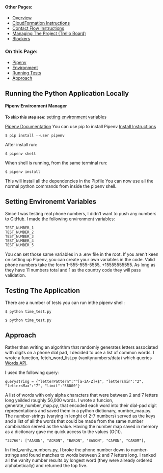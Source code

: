 #### Other Pages:
- [Overview](README.md)
- [CloudFormation Instructions](CLOUDFORMATION.md)
- [Contact Flow Instructions](CONTACTFLOW.md)
- [Managing The Project (Trello Board)](https://trello.com/b/MtaGkEdG/voicefoundry-code-challenge)
- [Blockers](https://trello.com/b/MtaGkEdG/voicefoundry-code-challenge)

### On this Page:

- [Pipenv](#pipenv-environment-manager)
- [Environment](#setting-environemt-variables)
- [Running Tests](#testing-the-application)
- [Approach](#approach)



## Running the Python Application Locally
#### Pipenv Environment Manager
**<span style="font-size:.8rem">To skip this step see:</span>**    [setting environment variables](#setting-environemt-variables)

[Pipenv Documentation](https://pipenv.pypa.io/en/latest/install/)
You can use pip to install Pipenv
[Install Instructions](https://pypi.org/project/pipenv/)
```
$ pip install --user pipenv
```
After install run:
```
$ pipenv shell
```
When shell is running, from the same terminal run:
```
$ pipenv install
```
 This will install all the dependencies in the Pipfile
 You can now use all the normal python commands from inside the pipenv shell.

## Setting Environemt Variables

Since I was testing real phone numbers, I didn't want to push any numbers to GitHub. I made the following environment variables:
```
TEST_NUMBER_1
TEST_NUMBER_2
TEST_NUMBER_3
TEST_NUMBER_4
TEST_NUMBER_5
```
You can set those same variables in a .env file in the root. 
If you aren't keen on setting up Pipenv, you can create your own variables in the code.
Valid phone numbers take the form 1-555-555-5555, +15555555555. As long as they have 11 numbers total and 1 as the country code they will pass validation.

## Testing The Application

There are a number of tests you can run inthe pipenv shell:
```
$ python time_test.py
```
```
$ python time_test.py
```

## Approach

Rather than writing an algorithm that randomly generates letters associated with digits on a phone dial pad, I decided to use a list of common words. I wrote a function, fetch_word_list.py (vanitynumbers/data) which queries [Words API](https://www.wordsapi.com/#). 

I used the following query:

```
querystring = {"letterPattern":"^[a-zA-Z]+$", "lettersmin":"2", "lettersMax":"7", "limit":"56000"}
```

A list of words with only alpha characters that were between 2 and 7 letters long yeilded roughly 56,000 words. I wrote a funcion, generate_number_map.py, that encoded each word into their dial-pad digit representations and saved them in a python dictionary, number_map.py. The number-strings (varying in lenght of 2-7 numbers) served as the keys and a list of all the words that could be made from the same number combination served as the value. Having the number map saved in memory as a dicitonary gave me quick access to the values (O(1)).

```
"22766": ["AARON", "ACRON", "BARON", "BASON", "CAPON", "CAROM"],
```
In find_vanity_numbers.py, I broke the phone number down to number-strings and found matches to words between 2 and 7 letters long. I ranked all the vanity number results by longest word (they were already ordered alphabetically) and returned the top five. 


